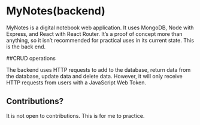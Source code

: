 # MyNotes(backend)
MyNotes is a digital notebook web application. It uses MongoDB, Node with Express, and React with React Router. It’s a proof of concept more than anything, so it isn’t recommended for practical uses in its current state. This is the back end.

##CRUD operations

The backend uses HTTP requests to add to the database, return data from the database, update data and delete data.  However, it will only receive HTTP requests from users with a JavaScript Web Token.

## Contributions?

It is not open to contributions.  This is for me to practice.
